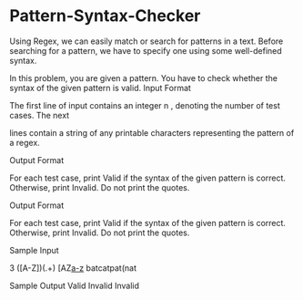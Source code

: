 # Pattern-Syntax-Checker
Using Regex, we can easily match or search for patterns in a text. Before searching for a pattern, we have to specify one using some well-defined syntax.

In this problem, you are given a pattern. You have to check whether the syntax of the given pattern is valid.
Input Format

The first line of input contains an integer n
, denoting the number of test cases. The next

lines contain a string of any printable characters representing the pattern of a regex.

Output Format

For each test case, print Valid if the syntax of the given pattern is correct. Otherwise, print Invalid. Do not print the quotes.

Output Format

For each test case, print Valid if the syntax of the given pattern is correct. Otherwise, print Invalid. Do not print the quotes.

Sample Input

3
([A-Z])(.+) 
[AZ[a-z](a-z)
batcatpat(nat

Sample Output
Valid
Invalid
Invalid 

